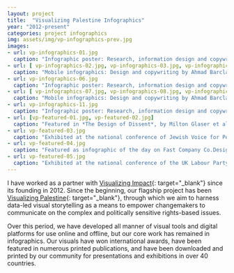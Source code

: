 ```yaml
---
layout: project
title:  "Visualizing Palestine Infographics"
year: "2012-present"
categories: project infographics
img: assets/img/vp-infographics-prev.jpg
images:
- url: vp-infographics-01.jpg
  caption: "Infographic poster: Research, information design and copywriting by Ahmad Barclay. Graphic design by Polypod."
- url: [ vp-infographics-02.jpg, vp-infographics-03.jpg, vp-infographics-04.jpg, vp-infographics-05.jpg ]
  caption: "Mobile infographics: Design and copywriting by Ahmad Barclay. Research by VP team."
- url: vp-infographics-06.jpg
  caption: "Infographic poster: Research, information design and copywriting by Ahmad Barclay. Graphic design by Conor McNally."
- url: [ vp-infographics-07.jpg, vp-infographics-08.jpg, vp-infographics-09.jpg, vp-infographics-10.jpg ]
  caption: "Mobile infographics: Design and copywriting by Ahmad Barclay. Research by VP team."
- url: vp-infographics-11.jpg
  caption: "Infographic poster: Research, information design and copywriting by Ahmad Barclay. Graphic design by Conor McNally."
- url: [vp-featured-01.jpg, vp-featured-02.jpg]
  caption: "Featured in *The Design of Dissent*, by Milton Glaser et al., 2017."
- url: vp-featured-03.jpg
  caption: "Exhibited at the national conference of Jewish Voice for Peace, USA, 2015."
- url: vp-featured-04.jpg
  caption: "Featured as infographic of the day on Fast Company Co.Design, 2012."
- url: vp-featured-05.jpg
  caption: "Exhibited at the national conference of the UK Labour Party, 2014."
---
```

I have worked as a partner with [Visualizing Impact](https://visualizingimpact.org){: target="_blank"} since its founding in 2012. Since the beginning, our flagship project has been [Visualizing Palestine](https://visualizingpalestine.org){: target="_blank"}, through which we aim to harness data-led visual storytelling as a means to empower changemakers to communicate on the complex and politically sensitive rights-based issues.

Over this period, we have developed all manner of visual tools and digital platforms for use online and offline, but our core work has remained in infographics. Our visuals have won international awards, have been featured in numerous printed publications, and have been downloaded and printed by our community for presentations and exhibitions in over 40 countries.